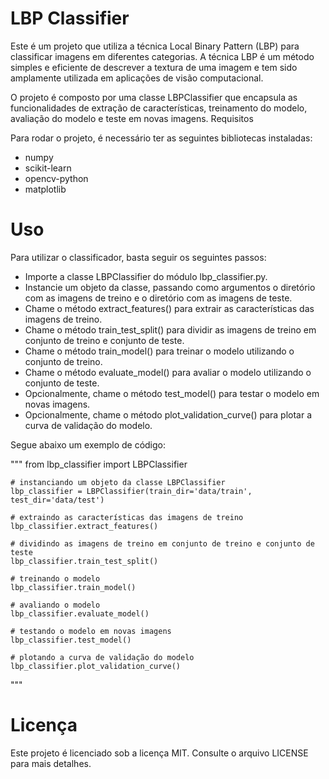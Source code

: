 # LBP Classifier

Este é um projeto que utiliza a técnica Local Binary Pattern (LBP) para classificar imagens em diferentes categorias. A técnica LBP é um método simples e eficiente de descrever a textura de uma imagem e tem sido amplamente utilizada em aplicações de visão computacional.

O projeto é composto por uma classe LBPClassifier que encapsula as funcionalidades de extração de características, treinamento do modelo, avaliação do modelo e teste em novas imagens.
Requisitos

Para rodar o projeto, é necessário ter as seguintes bibliotecas instaladas:

- numpy
- scikit-learn
- opencv-python
- matplotlib

# Uso

Para utilizar o classificador, basta seguir os seguintes passos:

* Importe a classe LBPClassifier do módulo lbp_classifier.py.
* Instancie um objeto da classe, passando como argumentos o diretório com as imagens de treino e o diretório com as imagens de teste.
* Chame o método extract_features() para extrair as características das imagens de treino.
* Chame o método train_test_split() para dividir as imagens de treino em conjunto de treino e conjunto de teste.
* Chame o método train_model() para treinar o modelo utilizando o conjunto de treino.
* Chame o método evaluate_model() para avaliar o modelo utilizando o conjunto de teste.
* Opcionalmente, chame o método test_model() para testar o modelo em novas imagens.
* Opcionalmente, chame o método plot_validation_curve() para plotar a curva de validação do modelo.

Segue abaixo um exemplo de código:

"""
    from lbp_classifier import LBPClassifier

    # instanciando um objeto da classe LBPClassifier
    lbp_classifier = LBPClassifier(train_dir='data/train', test_dir='data/test')

    # extraindo as características das imagens de treino
    lbp_classifier.extract_features()

    # dividindo as imagens de treino em conjunto de treino e conjunto de teste
    lbp_classifier.train_test_split()

    # treinando o modelo
    lbp_classifier.train_model()

    # avaliando o modelo
    lbp_classifier.evaluate_model()

    # testando o modelo em novas imagens
    lbp_classifier.test_model()

    # plotando a curva de validação do modelo
    lbp_classifier.plot_validation_curve()
"""

# Licença

Este projeto é licenciado sob a licença MIT. Consulte o arquivo LICENSE para mais detalhes.